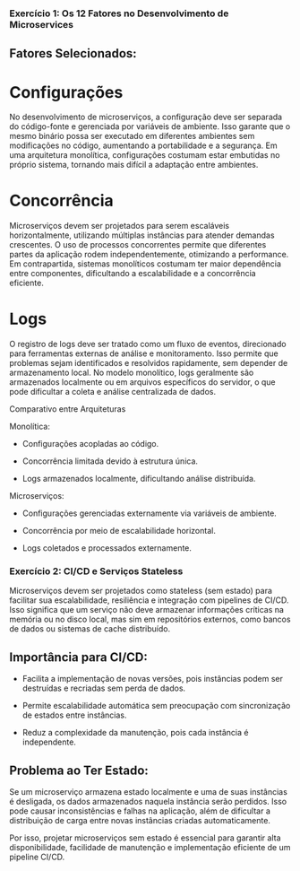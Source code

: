 ### Exercício 1: Os 12 Fatores no Desenvolvimento de Microservices

## Fatores Selecionados:

# Configurações

No desenvolvimento de microserviços, a configuração deve ser separada do código-fonte e gerenciada por variáveis de ambiente. Isso garante que o mesmo binário possa ser executado em diferentes ambientes sem modificações no código, aumentando a portabilidade e a segurança. Em uma arquitetura monolítica, configurações costumam estar embutidas no próprio sistema, tornando mais difícil a adaptação entre ambientes.

# Concorrência

Microserviços devem ser projetados para serem escaláveis horizontalmente, utilizando múltiplas instâncias para atender demandas crescentes. O uso de processos concorrentes permite que diferentes partes da aplicação rodem independentemente, otimizando a performance. Em contrapartida, sistemas monolíticos costumam ter maior dependência entre componentes, dificultando a escalabilidade e a concorrência eficiente.

# Logs

O registro de logs deve ser tratado como um fluxo de eventos, direcionado para ferramentas externas de análise e monitoramento. Isso permite que problemas sejam identificados e resolvidos rapidamente, sem depender de armazenamento local. No modelo monolítico, logs geralmente são armazenados localmente ou em arquivos específicos do servidor, o que pode dificultar a coleta e análise centralizada de dados.

Comparativo entre Arquiteturas

Monolítica:

- Configurações acopladas ao código.

- Concorrência limitada devido à estrutura única.

- Logs armazenados localmente, dificultando análise distribuída.

Microserviços:

- Configurações gerenciadas externamente via variáveis de ambiente.

- Concorrência por meio de escalabilidade horizontal.

- Logs coletados e processados externamente.

### Exercício 2: CI/CD e Serviços Stateless

Microserviços devem ser projetados como stateless (sem estado) para facilitar sua escalabilidade, resiliência e integração com pipelines de CI/CD. Isso significa que um serviço não deve armazenar informações críticas na memória ou no disco local, mas sim em repositórios externos, como bancos de dados ou sistemas de cache distribuído.

## Importância para CI/CD:

- Facilita a implementação de novas versões, pois instâncias podem ser destruídas e recriadas sem perda de dados.

- Permite escalabilidade automática sem preocupação com sincronização de estados entre instâncias.

- Reduz a complexidade da manutenção, pois cada instância é independente.

## Problema ao Ter Estado:

Se um microserviço armazena estado localmente e uma de suas instâncias é desligada, os dados armazenados naquela instância serão perdidos. Isso pode causar inconsistências e falhas na aplicação, além de dificultar a distribuição de carga entre novas instâncias criadas automaticamente.

Por isso, projetar microserviços sem estado é essencial para garantir alta disponibilidade, facilidade de manutenção e implementação eficiente de um pipeline CI/CD.